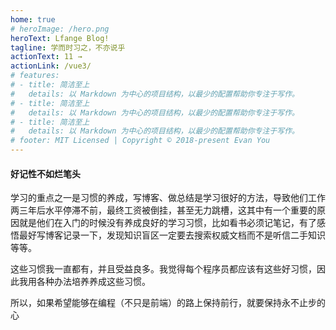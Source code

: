```yaml
---
home: true
# heroImage: /hero.png  
heroText: Lfange Blog!
tagline: 学而时习之，不亦说乎
actionText: 11 →
actionLink: /vue3/
# features:
# - title: 简洁至上
#   details: 以 Markdown 为中心的项目结构，以最少的配置帮助你专注于写作。
# - title: 简洁至上
#   details: 以 Markdown 为中心的项目结构，以最少的配置帮助你专注于写作。
# - title: 简洁至上
#   details: 以 Markdown 为中心的项目结构，以最少的配置帮助你专注于写作。
# footer: MIT Licensed | Copyright © 2018-present Evan You
---
```


#### 好记性不如烂笔头
学习的重点之一是习惯的养成，写博客、做总结是学习很好的方法，导致他们工作两三年后水平停滞不前，最终工资被倒挂，甚至无力跳槽，这其中有一个重要的原因就是他们在入门的时候没有养成良好的学习习惯，比如看书必须记笔记，有了感悟最好写博客记录一下，发现知识盲区一定要去搜索权威文档而不是听信二手知识等等。

这些习惯我一直都有，并且受益良多。我觉得每个程序员都应该有这些好习惯，因此我用各种办法培养养成这些习惯。

所以，如果希望能够在编程（不只是前端）的路上保持前行，就要保持永不止步的心
